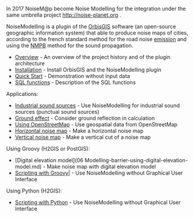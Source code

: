 In 2017 NoiseM@p become Noise Modelling for the integration under the same umbrella project http://noise-planet.org .

NoiseModelling is a plugin of the [OrbisGIS](http://www.orbisgis.org) software (an open-source geographic information system) that able to produce noise maps of cities, according to the french standard method for the road noise [emission][nmpb_E] and using the [NMPB][nmpb_P] method for the sound propagation.

[nmpb_E]: http://www.infra-transports-materiaux.cerema.fr/IMG/pdf/0924-1A_Road_noise_prediction_v1.pdf "Road noise prediction. Part 1 - Calculating sound emissions from road traffic, SETRA (2009)"
[nmpb_P]: http://www.setra.developpement-durable.gouv.fr/IMG/pdf/US_0957-2A_Road_noise_predictionDTRF.pdf "Road noise prediction. Part 2 - Noise propagation computation method including meteorological effects (NMPB 2008), SETRA (2009)"

* [Overview](00-Overview.md) - An overview of the project history and of the plugin architecture
* [Installation](01-Installation.md) - Install OrbisGIS and the NoiseModelling plugin
* [Quick Start](02-Quick-Start.md) - Demonstration without input data
* [SQL functions](03-SQL-functions.md) - Description of the SQL functions

Applications:

* [Industrial sound sources](04-Industrial-sound-sources-application.md) - Use NoiseModelling for industrial sound sources (punctual sound sources)
* [Ground effect](05-Ground-effect.md) - Consider ground reflection in calculation
* [Using OpenStreetMap](09-Using-data-from-OpenStreetMap.md) - Use geospatial data from OpenStreetMap
* [Horizontal noise map](07-Horizontal-noise-map.md) - Make a horizontal noise map
* [Vertical noise map](08-Vertical-noise-map.md) - Make a vertical cut of a noise map

Using Groovy (H2GIS or PostGIS):

* [Digital elevation model](06 Modelling-barrier-using-digital-elevation-model.md) - Make noise map with digital elevation model
* [Scripting with Groovy|](10-Scripting-with-Groovy.md) - Use NoiseModelling without Graphical User Interface

Using Python (H2GIS):

* [Scripting with Python](11-Scripting-with-Python.md) - Use NoiseModelling without Graphical User Interface
